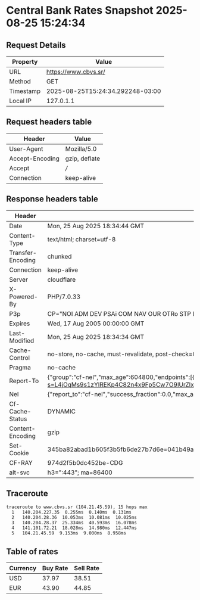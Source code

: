 # Central Bank Rates Snapshot 2025-08-25 15:24:34
## Request Details

| Property | Value |
|----------|-------|
| URL | https://www.cbvs.sr/ |
| Method | GET |
| Timestamp | 2025-08-25T15:24:34.292248-03:00 |
| Local IP | 127.0.1.1 |
    
## Request headers table

| Header | Value |
|--------|-------|
| User-Agent | Mozilla/5.0 |
| Accept-Encoding | gzip, deflate |
| Accept | */* |
| Connection | keep-alive |

    
## Response headers table
| Header | Value |
|--------|-------|
| Date | Mon, 25 Aug 2025 18:34:44 GMT |
| Content-Type | text/html; charset=utf-8 |
| Transfer-Encoding | chunked |
| Connection | keep-alive |
| Server | cloudflare |
| X-Powered-By | PHP/7.0.33 |
| P3p | CP="NOI ADM DEV PSAi COM NAV OUR OTRo STP IND DEM" |
| Expires | Wed, 17 Aug 2005 00:00:00 GMT |
| Last-Modified | Mon, 25 Aug 2025 18:34:34 GMT |
| Cache-Control | no-store, no-cache, must-revalidate, post-check=0, pre-check=0 |
| Pragma | no-cache |
| Report-To | {"group":"cf-nel","max_age":604800,"endpoints":[{"url":"https://a.nel.cloudflare.com/report/v4?s=L4jOqMs9s1zYIREKp4C82n4x9Fp5Cw7O9lUrZlx5OeEBxTzGDR7FcbXP3VS%2Byg5HAHqW2YRcPisSEfdftrq5M3i%2BpdLh6CnEF6UC"}]} |
| Nel | {"report_to":"cf-nel","success_fraction":0.0,"max_age":604800} |
| Cf-Cache-Status | DYNAMIC |
| Content-Encoding | gzip |
| Set-Cookie | 345ba82abad1b605f3b5fb6de27b7d6e=041b49ar5pm6avv41g84lko962; HttpOnly; Path=/ |
| CF-RAY | 974d2f5b0dc452be-CDG |
| alt-svc | h3=":443"; ma=86400 |

## Traceroute 

```
traceroute to www.cbvs.sr (104.21.45.59), 15 hops max
  1   140.204.227.35  0.255ms  0.140ms  0.131ms 
  2   140.204.28.36  10.053ms  10.081ms  10.025ms 
  3   140.204.28.37  25.334ms  40.593ms  16.078ms 
  4   141.101.72.21  18.028ms  14.980ms  12.447ms 
  5   104.21.45.59  9.153ms  9.000ms  8.958ms 

```

## Table of rates

| Currency | Buy Rate | Sell Rate |
|----------|----------|-----------|
| USD | 37.97 | 38.51 |
| EUR | 43.90 | 44.85 |
